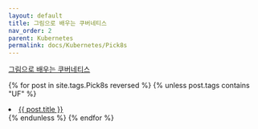 ```yaml
---
layout: default
title: 그림으로 배우는 쿠버네티스
nav_order: 2
parent: Kubernetes
permalink: docs/Kubernetes/Pick8s
---
```

[그림으로 배우는 쿠버네티스](https://inf.run/GMWj)

{% for post in site.tags.Pick8s reversed %}
{% unless post.tags contains "UF" %}
<li><a href="{{ post.url }}">{{ post.title }}</a></li>
{% endunless %}
{% endfor %}